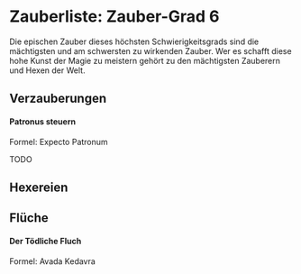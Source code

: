 # Zauberliste: Zauber-Grad 6

Die epischen Zauber dieses höchsten Schwierigkeitsgrads sind die mächtigsten und am schwersten zu wirkenden Zauber. Wer es schafft diese hohe Kunst der Magie zu meistern gehört zu den mächtigsten Zauberern und Hexen der Welt.

## Verzauberungen

#### Patronus steuern

Formel: Expecto Patronum

TODO



## Hexereien

## Flüche

#### Der Tödliche Fluch

Formel: Avada Kedavra